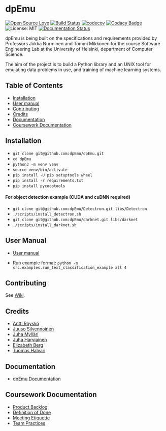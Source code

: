 # dpEmu

[![Open Source
Love](https://badges.frapsoft.com/os/v1/open-source.svg?v=103)](https://github.com/ellerbrock/open-source-badges/)
[![Build
Status](https://travis-ci.com/dpEmu/dpEmu.svg?branch=master)](https://travis-ci.com/dpEmu/dpEmu)
[![codecov](https://codecov.io/gh/dpEmu/dpEmu/branch/master/graph/badge.svg)](https://codecov.io/gh/dpEmu/dpEmu)
[![Codacy
Badge](https://api.codacy.com/project/badge/Grade/87b3b421702b4885a37f4025b59f5381)](https://www.codacy.com/app/thalvari/dpEmu?utm_source=github.com&utm_medium=referral&utm_content=dpEmu/dpEmu&utm_campaign=Badge_Grade)
![License: MIT](https://img.shields.io/badge/License-MIT-green.svg)
[![Documentation
Status](https://readthedocs.org/projects/dpemu/badge/?version=latest)](https://dpemu.readthedocs.io/en/latest/?badge=latest)

dpEmu is being built on the specifications and requirements provided by
Professors Jukka Nurminen and Tommi Mikkonen for the course Software
Engineering Lab at the University of Helsinki, department of Computer
Science.

The aim of the project is to build a Python library and an UNIX tool for
emulating data problems in use, and training of machine learning
systems.

## Table of Contents

  - [Installation](#installation)
  - [User manual](#user-manual)
  - [Contributing](#contributing)
  - [Credits](#credits)
  - [Documentation](#documentation)
  - [Coursework Documentation](#coursework-documentation)

## Installation

  - `git clone git@github.com:dpEmu/dpEmu.git`
  - `cd dpEmu`
  - `python3 -m venv venv`
  - `source venv/bin/activate`
  - `pip install -U pip setuptools wheel`
  - `pip install -r requirements.txt`
  - `pip install pycocotools`
#### For object detection example (CUDA and cuDNN required)
  - `git clone git@github.com:dpEmu/Detectron.git libs/Detectron`
  - `./scripts/install_detectron.sh`
  - `git clone git@github.com:dpEmu/darknet.git libs/darknet`
  - `./scripts/install_darknet.sh`

## User Manual

  - [User manual](https://dpemu.readthedocs.io/en/latest/manual.html)
  
  - Run example format: `python -m src.examples.run_text_classification_example all 4`

## Contributing

See [Wiki](https://github.com/dpEmu/dpEmu/wiki/Contributing).

## Credits

  - [Antti Röyskö](https://github.com/anroysko)
  - [Juuso Silvennoinen](https://github.com/Jsos17)
  - [Juha Mylläri](https://github.com/juhamyllari)
  - [Juha Harviainen](https://github.com/Kalakuh)
  - [Elizabeth Berg](https://github.com/reykjaviks)
  - [Tuomas Halvari](https://github.com/thalvari)
  
## Documentation

  - [dpEmu Documentation](https://dpemu.readthedocs.io/en/latest/index.html)
  
## Coursework Documentation

  - [Product
    Backlog](https://docs.google.com/spreadsheets/d/1WarfjE1UKnpkwlG3px8kG7dWvZmzVhzRg8-vwbMKG6c)
  - [Definition of Done](docs/definition_of_done.md)
  - [Meeting Etiquette](docs/meeting_etiquette.md)
  - [Team Practices](docs/team_practices.md)
